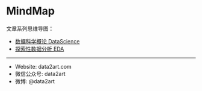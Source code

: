 # MindMap

文章系列思维导图：

- [数据科学概论 DataScience](https://github.com/Yogayu/MindMap/tree/master/DataScience)
- [探索性数据分析 EDA](https://github.com/Yogayu/MindMap/tree/master/EDA)

-----

- Website: data2art.com
- 微信公众号: data2art
- 微博: @data2art
